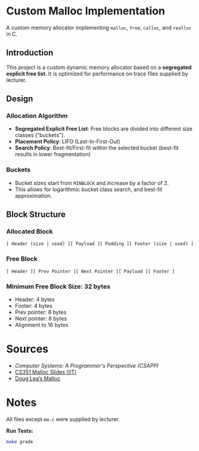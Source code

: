 # Custom Malloc Implementation

A custom memory allocator implementing `malloc`, `free`, `calloc`, and `realloc` in C.



## Introduction

This project is a custom dynamic memory allocator based on a **segregated explicit free list**. It is optimized for performance on trace files supplied by lecturer.

## Design

### Allocation Algorithm

- **Segregated Explicit Free List**: Free blocks are divided into different size classes ("buckets").
- **Placement Policy**: LIFO (Last-In-First-Out) 
- **Search Policy**: Best-fit/First-fit within the selected bucket (best-fit results in lower fragmentation)

### Buckets

- Bucket sizes start from `MINBLOCK` and increase by a factor of 2.
- This allows for logarithmic bucket class search, and best-fit approximation.



## Block Structure

### Allocated Block

```
[ Header (size | used) ][ Payload ][ Padding ][ Footer (size | used) ]
```

### Free Block 

```
[ Header ][ Prev Pointer ][ Next Pointer ][ Payload ][ Footer ]
```



### Minimum Free Block Size: 32 bytes  
  - Header: 4 bytes  
  - Footer: 4 bytes  
  - Prev pointer: 8 bytes  
  - Next pointer: 8 bytes  
  - Alignment to 16 bytes

# Sources
- *Computer Systems: A Programmer's Perspective (CSAPP)*
- [CS351 Malloc Slides (IIT)](https://moss.cs.iit.edu/cs351/slides/slides-malloc.pdf)
- [Doug Lea’s Malloc](https://gee.cs.oswego.edu/dl/html/malloc.html)


# Notes

All files except `mm.c` were supplied by lecturer.

**Run Tests:**
```bash
make grade
```
